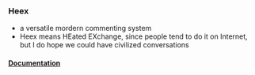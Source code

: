 ### Heex

- a versatile mordern commenting system
- Heex means HEated EXchange, since people tend to do it on Internet, but I do hope we could have civilized conversations

#### [Documentation](https://github.com/JekyllCloud/heex-docs)
